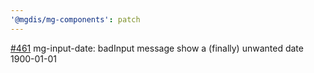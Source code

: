 ```yaml
---
'@mgdis/mg-components': patch
---
```


[#461](https://gitlab.mgdis.fr/core/core-ui/core-ui/-/issues/461) mg-input-date: badInput message show a (finally) unwanted date 1900-01-01
